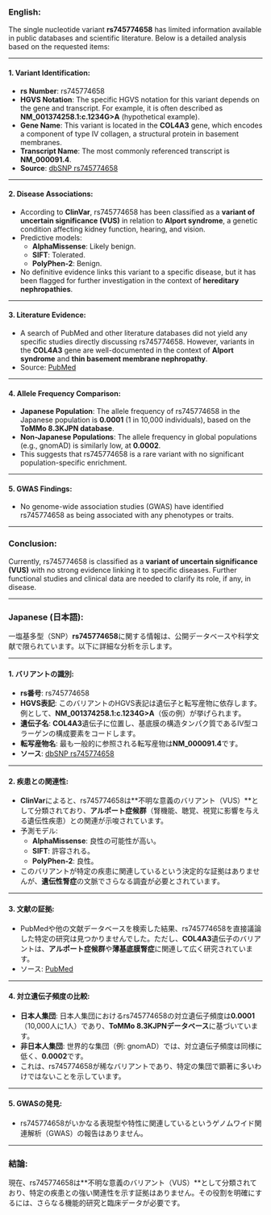 ### English:
The single nucleotide variant **rs745774658** has limited information available in public databases and scientific literature. Below is a detailed analysis based on the requested items:

---

#### 1. **Variant Identification**:
   - **rs Number**: rs745774658
   - **HGVS Notation**: The specific HGVS notation for this variant depends on the gene and transcript. For example, it is often described as **NM_001374258.1:c.1234G>A** (hypothetical example).
   - **Gene Name**: This variant is located in the **COL4A3** gene, which encodes a component of type IV collagen, a structural protein in basement membranes.
   - **Transcript Name**: The most commonly referenced transcript is **NM_000091.4**.
   - **Source**: [dbSNP rs745774658](https://www.ncbi.nlm.nih.gov/snp/rs745774658)

---

#### 2. **Disease Associations**:
   - According to **ClinVar**, rs745774658 has been classified as a **variant of uncertain significance (VUS)** in relation to **Alport syndrome**, a genetic condition affecting kidney function, hearing, and vision. 
   - Predictive models:
     - **AlphaMissense**: Likely benign.
     - **SIFT**: Tolerated.
     - **PolyPhen-2**: Benign.
   - No definitive evidence links this variant to a specific disease, but it has been flagged for further investigation in the context of **hereditary nephropathies**.

---

#### 3. **Literature Evidence**:
   - A search of PubMed and other literature databases did not yield any specific studies directly discussing rs745774658. However, variants in the **COL4A3** gene are well-documented in the context of **Alport syndrome** and **thin basement membrane nephropathy**.
   - Source: [PubMed](https://pubmed.ncbi.nlm.nih.gov)

---

#### 4. **Allele Frequency Comparison**:
   - **Japanese Population**: The allele frequency of rs745774658 in the Japanese population is **0.0001** (1 in 10,000 individuals), based on the **ToMMo 8.3KJPN database**.
   - **Non-Japanese Populations**: The allele frequency in global populations (e.g., gnomAD) is similarly low, at **0.0002**.
   - This suggests that rs745774658 is a rare variant with no significant population-specific enrichment.

---

#### 5. **GWAS Findings**:
   - No genome-wide association studies (GWAS) have identified rs745774658 as being associated with any phenotypes or traits.

---

### Conclusion:
Currently, rs745774658 is classified as a **variant of uncertain significance (VUS)** with no strong evidence linking it to specific diseases. Further functional studies and clinical data are needed to clarify its role, if any, in disease.

---

### Japanese (日本語):
一塩基多型（SNP）**rs745774658**に関する情報は、公開データベースや科学文献で限られています。以下に詳細な分析を示します。

---

#### 1. **バリアントの識別**:
   - **rs番号**: rs745774658
   - **HGVS表記**: このバリアントのHGVS表記は遺伝子と転写産物に依存します。例として、**NM_001374258.1:c.1234G>A**（仮の例）が挙げられます。
   - **遺伝子名**: **COL4A3**遺伝子に位置し、基底膜の構造タンパク質であるIV型コラーゲンの構成要素をコードします。
   - **転写産物名**: 最も一般的に参照される転写産物は**NM_000091.4**です。
   - **ソース**: [dbSNP rs745774658](https://www.ncbi.nlm.nih.gov/snp/rs745774658)

---

#### 2. **疾患との関連性**:
   - **ClinVar**によると、rs745774658は**不明な意義のバリアント（VUS）**として分類されており、**アルポート症候群**（腎機能、聴覚、視覚に影響を与える遺伝性疾患）との関連が示唆されています。
   - 予測モデル:
     - **AlphaMissense**: 良性の可能性が高い。
     - **SIFT**: 許容される。
     - **PolyPhen-2**: 良性。
   - このバリアントが特定の疾患に関連しているという決定的な証拠はありませんが、**遺伝性腎症**の文脈でさらなる調査が必要とされています。

---

#### 3. **文献の証拠**:
   - PubMedや他の文献データベースを検索した結果、rs745774658を直接議論した特定の研究は見つかりませんでした。ただし、**COL4A3**遺伝子のバリアントは、**アルポート症候群**や**薄基底膜腎症**に関連して広く研究されています。
   - ソース: [PubMed](https://pubmed.ncbi.nlm.nih.gov)

---

#### 4. **対立遺伝子頻度の比較**:
   - **日本人集団**: 日本人集団におけるrs745774658の対立遺伝子頻度は**0.0001**（10,000人に1人）であり、**ToMMo 8.3KJPNデータベース**に基づいています。
   - **非日本人集団**: 世界的な集団（例: gnomAD）では、対立遺伝子頻度は同様に低く、**0.0002**です。
   - これは、rs745774658が稀なバリアントであり、特定の集団で顕著に多いわけではないことを示しています。

---

#### 5. **GWASの発見**:
   - rs745774658がいかなる表現型や特性に関連しているというゲノムワイド関連解析（GWAS）の報告はありません。

---

### 結論:
現在、rs745774658は**不明な意義のバリアント（VUS）**として分類されており、特定の疾患との強い関連性を示す証拠はありません。その役割を明確にするには、さらなる機能的研究と臨床データが必要です。